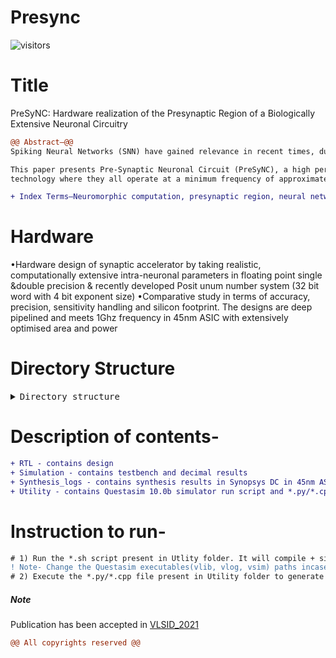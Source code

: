 # Presync

![visitors](https://visitor-badge.glitch.me/badge?page_id=Soham-coder-Presync)

# Title
PreSyNC: Hardware realization of the Presynaptic Region of a Biologically Extensive Neuronal Circuitry

```diff
@@ Abstract—@@
Spiking Neural Networks (SNN) have gained relevance in recent times, due to their ability to mimic the biological nature to communicate and process sparse asynchronous binary signals in a massively parallel fashion. SNN based neuromorphic hardware exhibits highly desired favourable properties such as low power consumption, fast inference, and event-driven information processing. A recognized challenge of standard SNN neuron models is their limited capabilities in biological applications, such as applying neural networks to study network responses arising from variations pertaining to damage, external influence or disruptions in channel transfer dynamics.

This paper presents Pre-Synaptic Neuronal Circuit (PreSyNC), a high performance hardware realization of an input-specific presynaptic region of a generic neuron, without abstraction of primary intra-neuronal parameters. PreSyNC is configured to operate on three precision modes: IEEE 754 single precision, double precision and the recently developed universal number posit number system. The developed hardware design is compared to current standards of SNN neuron models as well as biological models in terms of flexibility, resource efficiency and damage modelling capability. Error margins as low as 0.9% were obtained and suggest the capability of our hardware in handling applications involving large scale neuron networks. These architectures are synthesized on 45 nm process
technology where they all operate at a minimum frequency of approximately 1GHz. The three precision modes are compared based on power, accuracy, and sensitivity handling and are expected to benefit implantation oriented applications such as neural prosthesis and Human-Computer Interaction (HMI). The posit-based implementation outperforms the rest of the operating modes in terms of RMS error, while having 26.3% less area and 25.2% less power consumption compared to double precision implementation. These new architectures can be expanded in the future with various post-synaptic inputs to open up a broader understanding of biological systems and other applications.

+ Index Terms—Neuromorphic computation, presynaptic region, neural networks, posit arithmetic
```

# Hardware

•Hardware design of synaptic accelerator by taking realistic, computationally extensive intra-neuronal parameters in floating point single &double precision & recently developed Posit unum number system (32 bit word with 4 bit exponent size)
•Comparative study in terms of accuracy, precision, sensitivity handling and silicon footprint. The designs are deep pipelined and meets 1Ghz frequency in 45nm ASIC with extensively optimised area and power

# Directory Structure

<details><summary><tt> Directory structure </tt></summary>
<p>


- .
   - __Pre-Print__
     - [Preprint](Pre-Print/Preprint.pdf)
   - __IEEE\_32__
     - __RTL__
       - [IEEE32\_design.sv](IEEE_32/RTL/IEEE32_design.sv)
     - __Simulation__
       - [IEEE32\_tb.sv](IEEE_32/Simulation/IEEE32_tb.sv)
       - [result.txt](IEEE_32/Simulation/result.txt)
     - __Synthesis\_logs__
       - [area.log](IEEE_32/Synthesis_logs/area.log)
       - [power.log](IEEE_32/Synthesis_logs/power.log)
       - [powerhier.log](IEEE_32/Synthesis_logs/powerhier.log)
       - [timing.log](IEEE_32/Synthesis_logs/timing.log)
     - __Utility__
       - [bin\_2\_dec.cpp](IEEE_32/Utility/bin_2_dec.cpp)
       - [run.sh](IEEE_32/Utility/run.sh)
   - __IEEE\_64__
     - __RTL__
       - [IEEE64\_design.sv](IEEE_64/RTL/IEEE64_design.sv)
     - __Simulation__
       - [IEEE64\_tb.sv](IEEE_64/Simulation/IEEE64_tb.sv)
       - [res\_64\_dec.csv](IEEE_64/Simulation/res_64_dec.csv)
     - __Synthesis\_logs__
       - [area.log](IEEE_64/Synthesis_logs/area.log)
       - [power.log](IEEE_64/Synthesis_logs/power.log)
       - [powerhier.log](IEEE_64/Synthesis_logs/powerhier.log)
       - [timing.log](IEEE_64/Synthesis_logs/timing.log)
     - __Utility__
       - [float64\_to\_dec.py](IEEE_64/Utility/float64_to_dec.py)
       - [run.sh](IEEE_64/Utility/run.sh)
   - __Posit\_32\_4__
     - __RTL__
       - [design\_posit.sv](Posit_32_4/RTL/design_posit.sv)
     - __Simulation__
       - [log\_posit.txt](Posit_32_4/Simulation/log_posit.txt)
       - [result\_decimal.csv](Posit_32_4/Simulation/result_decimal.csv)
       - [testbench\_posit.sv](Posit_32_4/Simulation/testbench_posit.sv)
     - __Synthesis\_logs__
       - [area.log](Posit_32_4/Synthesis_logs/area.log)
       - [power.log](Posit_32_4/Synthesis_logs/power.log)
       - [powerhier.log](Posit_32_4/Synthesis_logs/powerhier.log)
       - [timing.log](Posit_32_4/Synthesis_logs/timing.log)
     - __Utility__
       - [posit32hex.py](Posit_32_4/Utility/posit32hex.py)
       - [run.sh](Posit_32_4/Utility/run.sh)
   - [README.md](README.md)

</p>
</details>

# Description of contents-
```diff
+ RTL - contains design
+ Simulation - contains testbench and decimal results
+ Synthesis_logs - contains synthesis results in Synopsys DC in 45nm ASIC
+ Utility - contains Questasim 10.0b simulator run script and *.py/*.cpp file for conversion of posit<32,4> to decimal & IEEE32,64 to decimal
```
# Instruction to run-
```diff
# 1) Run the *.sh script present in Utlity folder. It will compile + simulate RTL+TB and generate log file in Simulation folder. Will run in Windows 32/64 bit OS in batch mode.
! Note- Change the Questasim executables(vlib, vlog, vsim) paths incase of Ubuntu or any Unix system to the respective paths where they get installed.
# 2) Execute the *.py/*.cpp file present in Utility folder to generate .csv or .txt file which will contain converted results from binary/hexadecimal to accurate decimals.  
```

##### Note
Publication has been accepted in [VLSID_2021](https://embeddedandvlsidesignconference.org/)

```diff
@@ All copyrights reserved @@
```